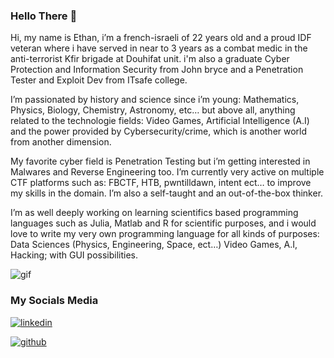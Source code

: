 ### Hello There 👋

Hi, my name is Ethan, i’m a french-israeli of 22 years old and a proud IDF veteran where i have served in near to 3 years as a combat medic in the anti-terrorist Kfir brigade at Douhifat unit.
i'm also a graduate Cyber Protection and Information Security from John bryce and a Penetration Tester and Exploit Dev from ITsafe college.

I’m passionated by history and science since i’m young: Mathematics, Physics, Biology, Chemistry, Astronomy, etc… but above all, anything related to the technologie fields: Video Games, Artificial Intelligence (A.I) and the power provided by Cybersecurity/crime, which is another world from another dimension.

My favorite cyber field is Penetration Testing but i’m getting interested in Malwares and Reverse Engineering too.
I’m currently very active on multiple CTF platforms such as: FBCTF, HTB, pwntilldawn, intent ect… to improve my skills in the domain.
I’m also a self-taught and an out-of-the-box thinker.

I’m as well deeply working on learning scientifics based programming languages such as Julia, Matlab and R for scientific purposes, and i would love to write my very own programming language for all kinds of purposes: Data Sciences (Physics, Engineering, Space, ect…) Video Games, A.I, Hacking; with GUI possibilities.


![gif](https://camo.githubusercontent.com/d87412330e179c453793251de9ef574f11d2c570510e949304f1a767ad891b6c/68747470733a2f2f6d656469612e67697068792e636f6d2f6d656469612f336f456a4857706956494f475854356c396d2f67697068792e676966)



### My Socials Media

[![linkedin](https://icons.iconarchive.com/icons/danleech/simple/48/linkedin-icon.png)](https://www.linkedin.com/in/ethan-benhamou/)

[![github](https://icons.iconarchive.com/icons/uiconstock/folded-social-media/48/Github-icon.png)](https://github.com/gh0st-anonymous/)
